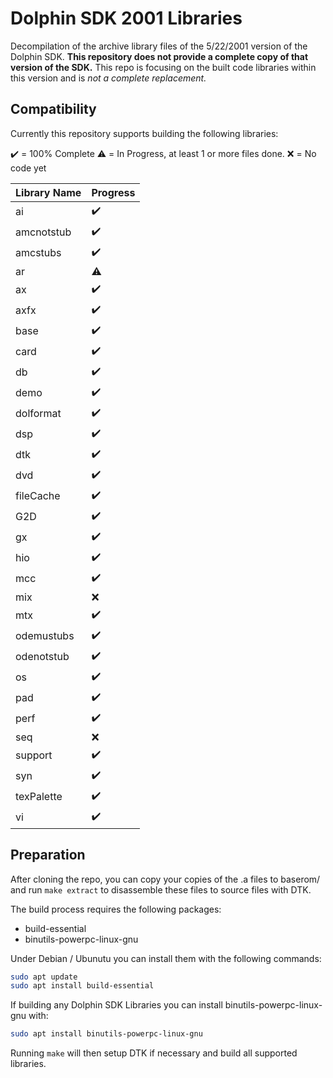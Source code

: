 # Dolphin SDK 2001 Libraries

Decompilation of the archive library files of the 5/22/2001 version of the Dolphin SDK. **This repository does not provide a complete copy of that version of the SDK.** This repo is focusing on the built code libraries within this version and is *not a complete replacement.*

## Compatibility

Currently this repository supports building the following libraries:

:heavy_check_mark: = 100% Complete
:warning: = In Progress, at least 1 or more files done.
:x: = No code yet

| Library Name | Progress |
| ------------ | ---------- |
| ai           | :heavy_check_mark: |
| amcnotstub   | :heavy_check_mark: |
| amcstubs     | :heavy_check_mark: |
| ar           | :warning: |
| ax           | :heavy_check_mark: |
| axfx         | :heavy_check_mark: |
| base         | :heavy_check_mark: |
| card         | :heavy_check_mark: |
| db           | :heavy_check_mark: |
| demo         | :heavy_check_mark: |
| dolformat    | :heavy_check_mark: |
| dsp          | :heavy_check_mark: |
| dtk          | :heavy_check_mark: |
| dvd          | :heavy_check_mark: |
| fileCache    | :heavy_check_mark: |
| G2D          | :heavy_check_mark: |
| gx           | :heavy_check_mark: |
| hio          | :heavy_check_mark: |
| mcc          | :heavy_check_mark: |
| mix          | :x: |
| mtx          | :heavy_check_mark: |
| odemustubs   | :heavy_check_mark: |
| odenotstub   | :heavy_check_mark: |
| os           | :heavy_check_mark: |
| pad          | :heavy_check_mark: |
| perf         | :heavy_check_mark: |
| seq          | :x: |
| support      | :heavy_check_mark: |
| syn          | :heavy_check_mark: |
| texPalette   | :heavy_check_mark: |
| vi           | :heavy_check_mark: |

## Preparation

After cloning the repo, you can copy your copies of the .a files to baserom/ and run `make extract` to disassemble these files to source files with DTK.

The build process requires the following packages:

- build-essential
- binutils-powerpc-linux-gnu

Under Debian / Ubunutu you can install them with the following commands:

```bash
sudo apt update
sudo apt install build-essential
```

If building any Dolphin SDK Libraries you can install binutils-powerpc-linux-gnu with:

```bash
sudo apt install binutils-powerpc-linux-gnu
```

Running `make` will then setup DTK if necessary and build all supported libraries.
